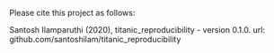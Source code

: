 Please cite this project as follows:

Santosh Ilamparuthi (2020),  titanic_reproducibility - version 0.1.0. url: github.com/santoshilam/titanic_reproducibility
